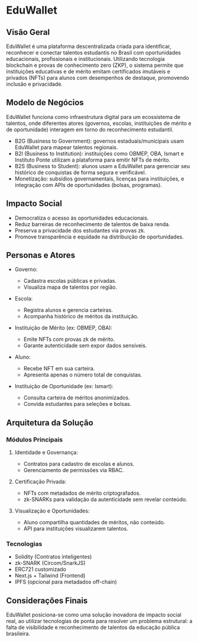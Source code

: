 # EduWallet

## Visão Geral

EduWallet é uma plataforma descentralizada criada para identificar, reconhecer e conectar talentos estudantis no Brasil com oportunidades educacionais, profissionais e institucionais. Utilizando tecnologia blockchain e provas de conhecimento zero (ZKP), o sistema permite que instituições educativas e de mérito emitam certificados imutáveis e privados (NFTs) para alunos com desempenhos de destaque, promovendo inclusão e privacidade.

## Modelo de Negócios

EduWallet funciona como infraestrutura digital para um ecossistema de talentos, onde diferentes atores (governos, escolas, instituições de mérito e de oportunidade) interagem em torno do reconhecimento estudantil.

* B2G (Business to Government): governos estaduais/municipais usam EduWallet para mapear talentos regionais.
* B2I (Business to Institution): instituições como OBMEP, OBA, Ismart e Instituto Ponte utilizam a plataforma para emitir NFTs de mérito.
* B2S (Business to Student): alunos usam a EduWallet para gerenciar seu histórico de conquistas de forma segura e verificável.
* Monetização: subsídios governamentais, licenças para instituições, e integração com APIs de oportunidades (bolsas, programas).

## Impacto Social

* Democratiza o acesso às oportunidades educacionais.
* Reduz barreiras de reconhecimento de talentos de baixa renda.
* Preserva a privacidade dos estudantes via provas zk.
* Promove transparência e equidade na distribuição de oportunidades.

## Personas e Atores

* Governo:

  * Cadastra escolas públicas e privadas.
  * Visualiza mapa de talentos por região.

* Escola:

  * Registra alunos e gerencia carteiras.
  * Acompanha histórico de méritos da instituição.

* Instituição de Mérito (ex: OBMEP, OBA):

  * Emite NFTs com provas zk de mérito.
  * Garante autenticidade sem expor dados sensíveis.

* Aluno:

  * Recebe NFT em sua carteira.
  * Apresenta apenas o número total de conquistas.

* Instituição de Oportunidade (ex: Ismart):

  * Consulta carteira de méritos anonimizados.
  * Convida estudantes para seleções e bolsas.

## Arquitetura da Solução

### Módulos Principais

1. Identidade e Governança:

   * Contratos para cadastro de escolas e alunos.
   * Gerenciamento de permissões via RBAC.

2. Certificação Privada:

   * NFTs com metadados de mérito criptografados.
   * zk-SNARKs para validação da autenticidade sem revelar conteúdo.

3. Visualização e Oportunidades:

   * Aluno compartilha quantidades de méritos, não conteúdo.
   * API para instituições visualizarem talentos.

### Tecnologias

* Solidity (Contratos inteligentes)
* zk-SNARK (Circom/SnarkJS)
* ERC721 customizado
* Next.js + Tailwind (Frontend)
* IPFS (opcional para metadados off-chain)

## Considerações Finais

EduWallet posiciona-se como uma solução inovadora de impacto social real, ao utilizar tecnologias de ponta para resolver um problema estrutural: a falta de visibilidade e reconhecimento de talentos da educação pública brasileira.
